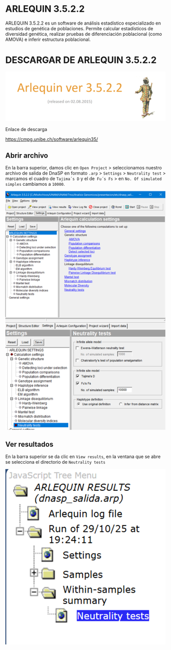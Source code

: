 # ARLEQUIN 3.5.2.2

ARLEQUIN 3.5.2.2 es un software de análisis estadístico especializado en estudios de genética de poblaciones. Permite calcular estadísticos de diversidad genética, realizar pruebas de diferenciación poblacional (como AMOVA) e inferir estructura poblacional.

# DESCARGAR DE ARLEQUIN 3.5.2.2

<img src="Imagenes/M_8.png" width="500" alt="Terminal con mkdir">


Enlace de descarga

https://cmpg.unibe.ch/software/arlequin35/


## Abrir archivo
En la barra superior, damos clic en `Open Project` > seleccionamos nuestro archivo de salida de DnaSP en formato `.arp` > `Settings` > `Neutrality test` > marcamos el cuadro de `Tajima´s D` y el de` Fu´s Fs`  > en `No. Of simulated simples` cambiamos a `10000`.


<img src="Imagenes/M_9.png" width="500" alt="Terminal con mkdir">

<img src="Imagenes/M_10.png" width="500" alt="Terminal con mkdir">


## Ver resultados
En la barra superior se da clic en `View results`, en la ventana que se abre se selecciona el directorio de `Neutrality tests`

<img src="Imagenes/M_11.png" width="500" alt="Terminal con mkdir">



